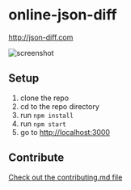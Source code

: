 # online-json-diff

http://json-diff.com

![screenshot](https://raw.github.com/justspamjustin/online-json-diff/master/img/screen.png)

## Setup
1. clone the repo
2. cd to the repo directory
3. run `npm install`
4. run `npm start`
5. go to [http://localhost:3000](http://localhost:3000)

## Contribute
[Check out the contributing.md file](https://github.com/justspamjustin/online-json-diff/blob/master/CONTRIBUTING.md)
